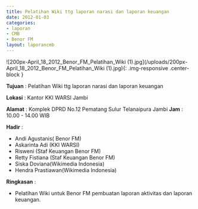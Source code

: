 ```yaml
---
title: Pelatihan Wiki ttg laporan narasi dan laporan keuangan
date: 2012-01-03
categories:
- laporan
- CMB
- Benor FM
layout: laporancmb
---
```


![200px-April_18_2012_Benor_FM_Pelatihan_Wiki (1).jpg](/uploads/200px-April_18_2012_Benor_FM_Pelatihan_Wiki (1).jpg){: .img-responsive .center-block }

**Tujuan** : Pelatihan Wiki ttg laporan narasi dan laporan keuangan 

**Lokasi** : Kantor KKI WARSI Jambi

**Alamat** : Komplek DPRD No.12 Pematang Sulur Telanaipura Jambi **Jam** : 10.00 - 14.00 WIB

**Hadir** : 
*	Andi Agustanis( Benor FM)
*	Askarinta Adi (KKI WARSI)
*	Risweni (Staf Keuangan Benor FM)
*	Retty Fistiana (Staf Keuangan Benor FM)
*	Siska Doviana(Wikimedia Indonesia)
*	Hendra Prastiawan(Wikimedia Indonesia)


**Ringkasan** : 
* Pelatihan Wiki untuk Benor FM pembuatan laporan aktivitas dan laporan keuangan.
